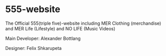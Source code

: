 555-website
========

The Official 555(triple five)-website including MER Clothing (merchandise) and MER Life (Lifestyle) and NO LIFE (Music Videos)

Main Developer: Alexander Bottlang

Designer: Felix Shkarupeta
